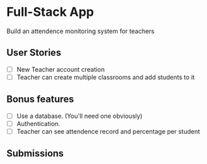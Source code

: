 # Full-Stack App

Build an attendence monitoring system for teachers

## User Stories

- [ ] New Teacher account creation
- [ ] Teacher can create multiple classrooms and add students to it

## Bonus features

- [ ] Use a database. (You'll need one obviously)
- [ ] Authentication.
- [ ] Teacher can see attendence record and percentage per student 

## Submissions

